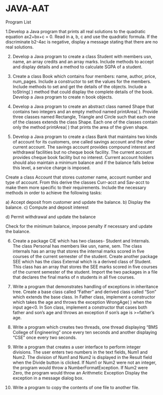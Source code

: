 # JAVA-AAT
Program List

1.Develop a Java program that prints all real solutions to the quadratic equation ax2+bx+c = 0. Read in a, b, c and use the quadratic formula. If the discriminate b2-4ac is negative, display a message stating that there are no real solutions.

2. Develop a Java program to create a class Student with members usn, name, an array credits and an array marks. Include methods to accept and display details and a method to calculate SGPA
of a student.

3. Create a class Book which contains four members: name, author, price, num_pages. Include a  constructor to set the values for the members. Include methods to set and get the details of the
objects. Include a toString( ) method that could display the complete details of the book. Develop a Java program to create n book objects.

4. Develop a Java program to create an abstract class named Shape that contains two integers and an empty method named printArea( ). Provide three classes named Rectangle, Triangle and Circle such that each one of the classes extends the class Shape. Each one of the classes contain only the method printArea( ) that prints the area of the given shape.

5. Develop a Java program to create a class Bank that maintains two kinds of account for its customers, one called savings account and the other current account. The savings account provides compound interest and withdrawal facilities but no cheque book facility. The current account provides cheque book facility but no interest. Current account holders should also maintain a minimum balance and
if the balance falls below this level, a service charge is imposed.

Create a class Account that stores customer name, account number and type of account. From this derive the classes Curr-acct and Sav-acct to make them more specific to their requirements. Include the necessary methods in order to achieve the following tasks:

a)  	Accept deposit from customer and update the balance.
b)  	Display the balance.
c)  	Compute and deposit interest

d) 	Permit withdrawal and update the balance

Check for the minimum balance, impose penalty if necessary and update the balance.

6. Create a package CIE which has two classes- Student and Internals. The class Personal
has members like usn, name, sem. The class internals has an array that stores the internal marks scored in five courses of the current semester of the student. Create another package SEE which has the class External which is a derived class of Student. This class has an array that stores the SEE marks
scored in five courses of the current semester of the student. Import the two packages in a file that declares the final marks of n students in all five courses.


7. Write a program that demonstrates handling of exceptions in inheritance tree. Create a base class called “Father” and derived class called “Son” which extends the base class. In Father class, implement a constructor which takes the age and throws the exception WrongAge( ) when the input age<0. In Son
class, implement a constructor that cases both father and son’s age and throws an exception if son’s age is >=father’s age.

8. Write a program which creates two threads, one thread displaying “BMS College of Engineering” once every ten seconds and another displaying “CSE” once every two seconds. 

9. Write a program that creates a user interface to perform integer divisions. The user enters two numbers in the text fields, Num1 and Num2. The division of Num1 and Num2 is displayed in the Result field when the Divide button is clicked. If Num1 or Num2 were not an integer, the program would throw a
NumberFormatException. If Num2 were Zero, the program would throw an Arithmetic Exception Display the exception in a message dialog box.

10. Write a program to copy the contents of one file to another file.
